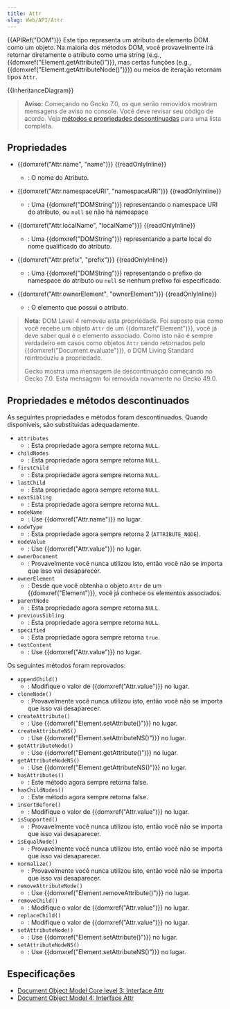 ```yaml
---
title: Attr
slug: Web/API/Attr
---
```


{{APIRef("DOM")}}
Este tipo representa um atributo de elemento DOM como um objeto. Na maioria dos métodos DOM, você provavelmente irá retornar diretamente o atributo como uma string (e.g., {{domxref("Element.getAttribute()")}}, mas certas funções (e.g., {{domxref("Element.getAttributeNode()")}}) ou meios de iteração retornam tipos `Attr`.

{{InheritanceDiagram}}

> **Aviso:** Começando no Gecko 7.0, os que serão removidos mostram mensagens de aviso no console. Você deve revisar seu código de acordo. Veja [métodos e propriedades descontinuadas](#propriedades_e_métodos_descontinuados) para uma lista completa.

## Propriedades

- {{domxref("Attr.name", "name")}} {{readOnlyInline}}

  - : O nome do Atributo.

- {{domxref("Attr.namespaceURI", "namespaceURI")}} {{readOnlyInline}}
  - : Uma {{domxref("DOMString")}} representando o namespace URI do atributo, ou `null` se não há namespace
- {{domxref("Attr.localName", "localName")}} {{readOnlyInline}}
  - : Uma {{domxref("DOMString")}} representando a parte local do nome qualificado do atributo.
- {{domxref("Attr.prefix", "prefix")}} {{readOnlyInline}}
  - : Uma {{domxref("DOMString")}} representando o prefixo do namespace do atributo ou `null` se nenhum prefixo foi especificado.
- {{domxref("Attr.ownerElement", "ownerElement")}} {{readOnlyInline}}
  - : O elemento que possui o atributo.

> **Nota:** DOM Level 4 removeu esta propriedade. Foi suposto que como você recebe um objeto `Attr` de um {{domxref("Element")}}, você já deve saber qual é o elemento associado.
> Como isto não é sempre verdadeiro em casos como objetos `Attr` sendo retornados pelo {{domxref("Document.evaluate")}}, o DOM Living Standard reintroduziu a propriedade.
>
> Gecko mostra uma mensagem de descontinuação começando no Gecko 7.0. Esta mensagem foi removida novamente no Gecko 49.0.

## Propriedades e métodos descontinuados

As seguintes propriedades e métodos foram descontinuados. Quando disponíveis, são substituidas adequadamente.

- `attributes`
  - : Esta propriedade agora sempre retorna `NULL`.
- `childNodes`
  - : Esta propriedade agora sempre retorna `NULL`.
- `firstChild`
  - : Esta propriedade agora sempre retorna `NULL`.
- `lastChild`
  - : Esta propriedade agora sempre retorna `NULL`.
- `nextSibling`
  - : Esta propriedade agora sempre retorna `NULL`.
- `nodeName`
  - : Use {{domxref("Attr.name")}} no lugar.
- `nodeType`
  - : Esta propriedade agora sempre retorna 2 (`ATTRIBUTE_NODE`).
- `nodeValue`
  - : Use {{domxref("Attr.value")}} no lugar.
- `ownerDocument`
  - : Provavelmente você nunca utilizou isto, então você não se importa que isso vai desaparecer.
- `ownerElement`
  - : Desde que você obtenha o objeto `Attr` de um {{domxref("Element")}}, você já conhece os elementos associados.
- `parentNode`
  - : Esta propriedade agora sempre retorna `NULL`.
- `previousSibling`
  - : Esta propriedade agora sempre retorna `NULL`.
- `specified`
  - : Esta propriedade agora sempre retorna `true`.
- `textContent`
  - : Use {{domxref("Attr.value")}} no lugar.

Os seguintes métodos foram reprovados:

- `appendChild()`
  - : Modifique o valor de {{domxref("Attr.value")}} no lugar.
- `cloneNode()`
  - : Provavelmente você nunca utilizou isto, então você não se importa que isso vai desaparecer.
- `createAttribute()`
  - : Use {{domxref("Element.setAttribute()")}} no lugar.
- `createAttributeNS()`
  - : Use {{domxref("Element.setAttributeNS()")}} no lugar.
- `getAttributeNode()`
  - : Use {{domxref("Element.getAttribute()")}} no lugar.
- `getAttributeNodeNS()`
  - : Use {{domxref("Element.getAttributeNS()")}} no lugar.
- `hasAttributes()`
  - : Este método agora sempre retorna false.
- `hasChildNodes()`
  - : Este método agora sempre retorna false.
- `insertBefore()`
  - : Modifique o valor de {{domxref("Attr.value")}} no lugar.
- `isSupported()`
  - : Provavelmente você nunca utilizou isto, então você não se importa que isso vai desaparecer.
- `isEqualNode()`
  - : Provavelmente você nunca utilizou isto, então você não se importa que isso vai desaparecer.
- `normalize()`
  - : Provavelmente você nunca utilizou isto, então você não se importa que isso vai desaparecer.
- `removeAttributeNode()`
  - : Use {{domxref("Element.removeAttribute()")}} no lugar.
- `removeChild()`
  - : Modifique o valor de {{domxref("Attr.value")}} no lugar.
- `replaceChild()`
  - : Modifique o valor de {{domxref("Attr.value")}} no lugar.
- `setAttributeNode()`
  - : Use {{domxref("Element.setAttribute()")}} no lugar.
- `setAttributeNodeNS()`
  - : Use {{domxref("Element.setAttributeNS()")}} no lugar.

## Especificações

- [Document Object Model Core level 3: Interface Attr](https://www.w3.org/TR/DOM-Level-3-Core/core.html#ID-637646024)
- [Document Object Model 4: Interface Attr](https://www.w3.org/TR/dom/#interface-attr)
